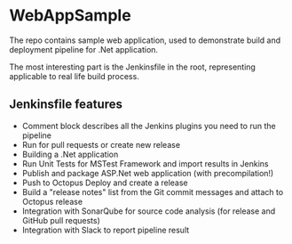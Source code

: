 # WebAppSample
The repo contains sample web application, used to demonstrate build and deployment pipeline for .Net application.

The most interesting part is the Jenkinsfile in the root, representing applicable to real life build process.
## Jenkinsfile features
- Comment block describes all the Jenkins plugins you need to run the pipeline
- Run for pull requests or create new release
- Building a .Net application
- Run Unit Tests for MSTest Framework and import results in Jenkins
- Publish and package ASP.Net web application (with precompilation!)
- Push to Octopus Deploy and create a release
- Build a "release notes" list from the Git commit messages and attach to Octopus release
- Integration with SonarQube for source code analysis (for release and GitHub pull requests)
- Integration with Slack to report pipeline result
